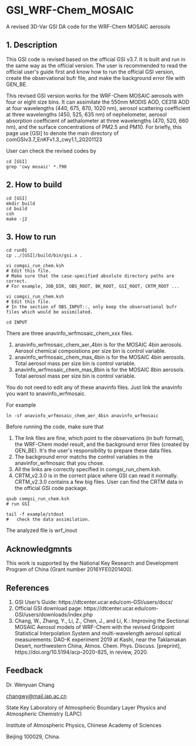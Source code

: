 # GSI_WRF-Chem_MOSAIC
A revised 3D-Var GSI DA code for the WRF-Chem MOSAIC aerosols

## 1. Description
This GSI code is revised based on the official GSI v3.7. It is built and run in the same way as the official version. The user is recommended to read the official user's guide first and  know how to run the official GSI version, create the observational bufr file, and make the background error file with GEN_BE.

This revised GSI version works for the WRF-Chem MOSAIC aerosols with four or eight size bins. It can assimilate the 550nm MODIS AOD, CE318 AOD at four wavelengths (440, 675, 870, 1020 nm), aerosol scattering coefficient at three wavelengths (450, 525, 635 nm) of nephelometer, aerosol absorption coefficient of aethalometer at three wavelengths (470, 520, 660 nm), and the surface concentrations of PM2.5 and PM10. For briefly, this page use [GSI] to denote the main directory of comGSIv3.7_EnKFv1.3_cwy1.1_20201123

User can check the revised codes by
```
cd [GSI]
grep 'cwy mosaic' *.f90
```

## 2. How to build

```
cd [GSI]
mkdir build
cd build
csh
make -j2
```

## 3. How to run

```
cd run01
cp ../[GSI]/build/bin/gsi.x .

vi comgsi_run_chem.ksh
# Edit this file. 
# Make sure that the case-specified absolute directory paths are correct.
# For example, JOB_DIR, OBS_ROOT, BK_ROOT, GSI_ROOT, CRTM_ROOT ...

vi comgsi_run_chem.ksh
# Edit this file. 
# In the section of OBS_INPUT::, only keep the observational bufr files which would be assimilated.

cd INPUT
```
There are three anavinfo_wrfmosaic_chem_xxx files.
<ol>
  <li>anavinfo_wrfmosaic_chem_aer_4bin is for the MOSAIC 4bin aerosols. Aerosol chemical compoistions per size bin is control variable.</li>
  <li>anavinfo_wrfmosaic_chem_mas_4bin is for the MOSAIC 4bin aerosols. Total aerosol mass per size bin is control variable.</li>
  <li>anavinfo_wrfmosaic_chem_mas_8bin is for the MOSAIC 8bin aerosols. Total aerosol mass per size bin is control variable.</li>
</ol>
You do not need to edit any of these anavinfo files. Just link the anavinfo you want to anavinfo_wrfmosaic.

For example

```
ln -sf anavinfo_wrfmosaic_chem_aer_4bin anavinfo_wrfmosaic
```
  
Before running the code, make sure that
<ol>
  <li>The link files are fine, which point to the observations (in bufr format), the WRF-Chem model result, and the background error files (created by GEN_BE). It's the user's responsibility to prepare these data files.</li>
  <li>The background error matchs the control variables in the anavinfor_wrfmosaic that you chose.</li>
  <li>All the links are correctly specified in comgsi_run_chem.ksh.</li>
  <li>CRTM_v2.3.0 is in the correct place where GSI can read it normally. CRTM_v2.3.0 contains a few big files. User can find the CRTM data in the official GSI code package.</li>
</ol>
  
```
qsub comgsi_run_chem.ksh
# run GSI

tail -f example/stdout
#   check the data assimilation. 
```
The analyzed file is wrf_inout

## Acknowledgmnts
This work is supported by the National Key Research and Development Program of China (Grant number 2016YFE0201400).

## References
<ol>
  <li>GSI User’s Guide: https://dtcenter.ucar.edu/com-GSI/users/docs/</li>
  <li>Official GSI download page: https://dtcenter.ucar.edu/com-GSI/users/downloads/index.php </li>
  <li>Chang, W., Zhang, Y., Li, Z., Chen, J., and Li, K.: Improving the Sectional MOSAIC Aerosol models of WRF-Chem with the revised Gridpoint Statistical Interpolation System and multi-wavelength aerosol optical measurements: DAO-K experiment 2019 at Kashi, near the Taklamakan Desert, northwestern China, Atmos. Chem. Phys. Discuss. [preprint], https://doi.org/10.5194/acp-2020-825, in review, 2020.</li>
</ol>

## Feedback
Dr. Wenyuan Chang

changwy@mail.iap.ac.cn

State Key Laboratory of Atmospheric Boundary Layer Physics and Atmospheric Chemistry (LAPC)

Institute of Atmospheric Physics, Chinese Academy of Sciences

Beijing 100029, China.
